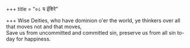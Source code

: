 +++
title = "०८ य ईशिरे"

+++
Wise Deities, who have dominion o'er the world, ye thinkers over all that moves not and that moves,  
     Save us from uncommitted and committed sin, preserve us from all sin to-day for happiness.